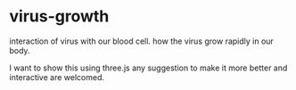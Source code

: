 # virus-growth
interaction of virus with our blood cell.
how the virus grow rapidly in our body.

I want to show this using three.js any suggestion to make it more better and interactive are welcomed.
